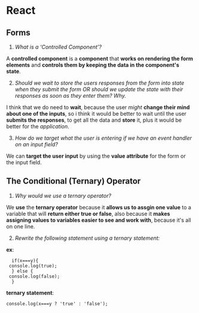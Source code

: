 # React

## Forms

1. *What is a ‘Controlled Component’?*

A **controlled component** is a **component** that **works on rendering the form elements** and **controls them by keeping the data in the component's state**.

2. *Should we wait to store the users responses from the form into state when they submit the form OR should we update the state with their responses as soon as they enter them? Why.*

I think that we do need to **wait**, because the user *might* **change their mind about one of the inputs**, so i think it would be better to wait until the user **submits the responses**, to get all the data and **store** it, plus it would be better for the *application*.

3. *How do we target what the user is entering if we have an event handler on an input field?*

We can **target the user input** by using the **value attribute** for the form or the input field.

## The Conditional (Ternary) Operator

1. *Why would we use a ternary operator?*

We **use** the **ternary operator** because it **allows us to assgin one value** to a variable that will **return either true or false**, also because it **makes assigning values to variables easier to see and work with**, because it's all on one line.

2. *Rewrite the following statement using a ternary statement:*

**ex**:
```
  if(x===y){
 console.log(true);
  } else {
 console.log(false);
  }
```

**ternary statement**:

`console.log(x===y ? 'true' : 'false');`
